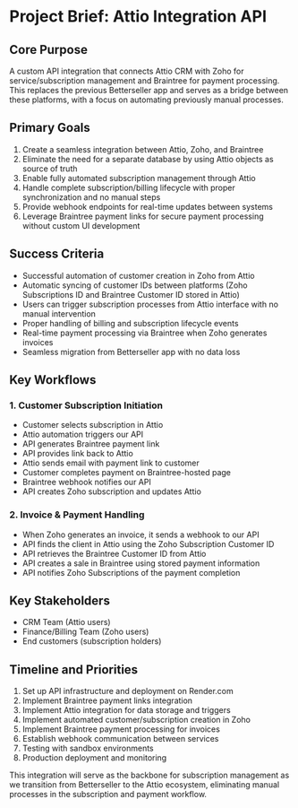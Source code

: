 # Project Brief: Attio Integration API

## Core Purpose

A custom API integration that connects Attio CRM with Zoho for service/subscription management and Braintree for payment processing. This replaces the previous Betterseller app and serves as a bridge between these platforms, with a focus on automating previously manual processes.

## Primary Goals

1. Create a seamless integration between Attio, Zoho, and Braintree
2. Eliminate the need for a separate database by using Attio objects as source of truth
3. Enable fully automated subscription management through Attio
4. Handle complete subscription/billing lifecycle with proper synchronization and no manual steps
5. Provide webhook endpoints for real-time updates between systems
6. Leverage Braintree payment links for secure payment processing without custom UI development

## Success Criteria

- Successful automation of customer creation in Zoho from Attio
- Automatic syncing of customer IDs between platforms (Zoho Subscriptions ID and Braintree Customer ID stored in Attio)
- Users can trigger subscription processes from Attio interface with no manual intervention
- Proper handling of billing and subscription lifecycle events
- Real-time payment processing via Braintree when Zoho generates invoices
- Seamless migration from Betterseller app with no data loss

## Key Workflows

### 1. Customer Subscription Initiation

- Customer selects subscription in Attio
- Attio automation triggers our API
- API generates Braintree payment link
- API provides link back to Attio
- Attio sends email with payment link to customer
- Customer completes payment on Braintree-hosted page
- Braintree webhook notifies our API
- API creates Zoho subscription and updates Attio

### 2. Invoice & Payment Handling

- When Zoho generates an invoice, it sends a webhook to our API
- API finds the client in Attio using the Zoho Subscription Customer ID
- API retrieves the Braintree Customer ID from Attio
- API creates a sale in Braintree using stored payment information
- API notifies Zoho Subscriptions of the payment completion

## Key Stakeholders

- CRM Team (Attio users)
- Finance/Billing Team (Zoho users)
- End customers (subscription holders)

## Timeline and Priorities

1. Set up API infrastructure and deployment on Render.com
2. Implement Braintree payment links integration
3. Implement Attio integration for data storage and triggers
4. Implement automated customer/subscription creation in Zoho
5. Implement Braintree payment processing for invoices
6. Establish webhook communication between services
7. Testing with sandbox environments
8. Production deployment and monitoring

This integration will serve as the backbone for subscription management as we transition from Betterseller to the Attio ecosystem, eliminating manual processes in the subscription and payment workflow.
